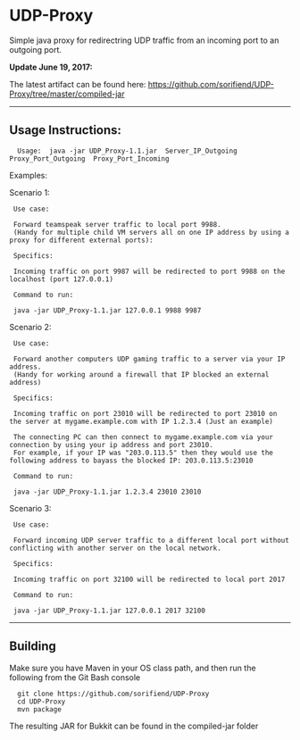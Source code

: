 # UDP-Proxy
Simple java proxy for redirectring UDP traffic from an incoming port to an outgoing port.


**Update June 19, 2017:**

The latest artifact can be found here: https://github.com/sorifiend/UDP-Proxy/tree/master/compiled-jar

---
Usage Instructions:
---

```
  Usage:  java -jar UDP_Proxy-1.1.jar  Server_IP_Outgoing  Proxy_Port_Outgoing  Proxy_Port_Incoming
```

  Examples:
  
  Scenario 1:
  
     Use case:
  
     Forward teamspeak server traffic to local port 9988.
     (Handy for multiple child VM servers all on one IP address by using a proxy for different external ports):
  
     Specifics:
     
     Incoming traffic on port 9987 will be redirected to port 9988 on the localhost (port 127.0.0.1)

     Command to run:

     java -jar UDP_Proxy-1.1.jar 127.0.0.1 9988 9987

     
  Scenario 2:
  
     Use case:
  
     Forward another computers UDP gaming traffic to a server via your IP address.
     (Handy for working around a firewall that IP blocked an external address)
     
     Specifics:
     
     Incoming traffic on port 23010 will be redirected to port 23010 on the server at mygame.example.com with IP 1.2.3.4 (Just an example)
     
     The connecting PC can then connect to mygame.example.com via your connection by using your ip address and port 23010.
     For example, if your IP was "203.0.113.5" then they would use the following address to bayass the blocked IP: 203.0.113.5:23010

     Command to run:

     java -jar UDP_Proxy-1.1.jar 1.2.3.4 23010 23010

     
  Scenario 3:
  
     Use case:
  
     Forward incoming UDP server traffic to a different local port without conflicting with another server on the local network.
    
     Specifics:
     
     Incoming traffic on port 32100 will be redirected to local port 2017
     
     Command to run:
     
     java -jar UDP_Proxy-1.1.jar 127.0.0.1 2017 32100

---
Building
---
Make sure you have Maven in your OS class path, and then run the following from the Git Bash console

```
  git clone https://github.com/sorifiend/UDP-Proxy
  cd UDP-Proxy
  mvn package
```

The resulting JAR for Bukkit can be found in the compiled-jar folder

